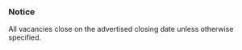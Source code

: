 <div class="au-body au-body--dark">
  <div class="au-page-alerts au-page-alerts--info au-page-alerts--dark">
    <h3>Notice</h3>
    <p>All vacancies close on the advertised closing date unless otherwise specified.</p>
  </div>
</div>
